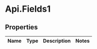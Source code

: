 # Api.Fields1

## Properties

Name | Type | Description | Notes
------------ | ------------- | ------------- | -------------


